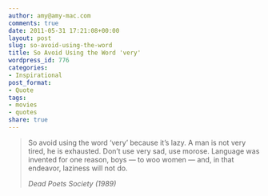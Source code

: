 ```yaml
---
author: amy@amy-mac.com
comments: true
date: 2011-05-31 17:21:08+00:00
layout: post
slug: so-avoid-using-the-word
title: So Avoid Using the Word 'very'
wordpress_id: 776
categories:
- Inspirational
post_format:
- Quote
tags:
- movies
- quotes
share: true
---
```


<blockquote>So avoid using the word ‘very’ because it’s lazy. A man is not very tired, he is exhausted. Don’t use very sad, use morose. Language was invented for one reason, boys — to woo women — and, in that endeavor, laziness will not do.

<cite>Dead Poets Society (1989)</cite>
</blockquote>

